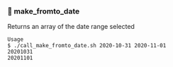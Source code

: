 ### :open_file_folder: make_fromto_date
Returns an array of the date range selected
```
Usage
$ ./call_make_fromto_date.sh 2020-10-31 2020-11-01
20201031
20201101
```
